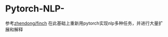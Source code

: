 # Pytorch-NLP-
参考[zhendong/finch](https://github.com/zhedongzheng/finch/blob/master/README.md#question-answering%E9%97%AE%E9%A2%98%E5%9B%9E%E7%AD%94) 在此基础上重新用pytorch实现nlp多种任务，并进行大量扩展和解释
